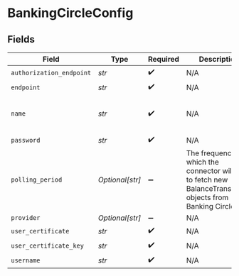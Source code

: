 # BankingCircleConfig


## Fields

| Field                                                                                                           | Type                                                                                                            | Required                                                                                                        | Description                                                                                                     | Example                                                                                                         |
| --------------------------------------------------------------------------------------------------------------- | --------------------------------------------------------------------------------------------------------------- | --------------------------------------------------------------------------------------------------------------- | --------------------------------------------------------------------------------------------------------------- | --------------------------------------------------------------------------------------------------------------- |
| `authorization_endpoint`                                                                                        | *str*                                                                                                           | :heavy_check_mark:                                                                                              | N/A                                                                                                             | XXX                                                                                                             |
| `endpoint`                                                                                                      | *str*                                                                                                           | :heavy_check_mark:                                                                                              | N/A                                                                                                             | XXX                                                                                                             |
| `name`                                                                                                          | *str*                                                                                                           | :heavy_check_mark:                                                                                              | N/A                                                                                                             | My Banking Circle Account                                                                                       |
| `password`                                                                                                      | *str*                                                                                                           | :heavy_check_mark:                                                                                              | N/A                                                                                                             | XXX                                                                                                             |
| `polling_period`                                                                                                | *Optional[str]*                                                                                                 | :heavy_minus_sign:                                                                                              | The frequency at which the connector will try to fetch new BalanceTransaction objects from Banking Circle API.<br/> | 60s                                                                                                             |
| `provider`                                                                                                      | *Optional[str]*                                                                                                 | :heavy_minus_sign:                                                                                              | N/A                                                                                                             |                                                                                                                 |
| `user_certificate`                                                                                              | *str*                                                                                                           | :heavy_check_mark:                                                                                              | N/A                                                                                                             | XXX                                                                                                             |
| `user_certificate_key`                                                                                          | *str*                                                                                                           | :heavy_check_mark:                                                                                              | N/A                                                                                                             | XXX                                                                                                             |
| `username`                                                                                                      | *str*                                                                                                           | :heavy_check_mark:                                                                                              | N/A                                                                                                             | XXX                                                                                                             |